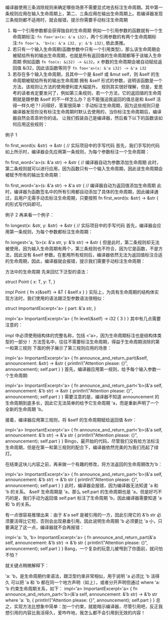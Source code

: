 


编译器使用三条消除规则来确定哪些场景不需要显式地去标注生命周期。其中第一条规则应用在输入生命周期上，第二、三条应用在输出生命周期上。若编译器发现三条规则都不适用时，就会报错，提示你需要手动标注生命周期
1. 每一个引用参数都会获得独自的生命周期
例如一个引用参数的函数就有一个生命周期标注: `fn foo<'a>(x: &'a i32)`，两个引用参数的有两个生命周期标注:`fn foo<'a, 'b>(x: &'a i32, y: &'b i32)`, 依此类推。
2. 若只有一个输入生命周期(函数参数中只有一个引用类型)，那么该生命周期会被赋给所有的输出生命周期，也就是所有返回值的生命周期都等于该输入生命周期
例如函数 `fn foo(x: &i32) -> &i32`，x 参数的生命周期会被自动赋给返回值 &i32，因此该函数等同于 `fn foo<'a>(x: &'a i32) -> &'a i32`
3. 若存在多个输入生命周期，且其中一个是 &self 或 &mut self，则 &self 的生命周期被赋给所有的输出生命周期
拥有 &self 形式的参数，说明该函数是一个 方法，该规则让方法的使用便利度大幅提升。
规则其实很好理解，但是，爱思考的读者肯定要发问了，例如第三条规则，若一个方法，它的返回值的生命周期就是跟参数 &self 的不一样怎么办？总不能强迫我返回的值总是和 &self 活得一样久吧？! 问得好，答案很简单：手动标注生命周期，因为这些规则只是编译器发现你没有标注生命周期时默认去使用的，当你标注生命周期后，编译器自然会乖乖听你的话。
   让我们假装自己是编译器，然后看下以下的函数该如何应用这些规则：

例子 1

fn first_word(s: &str) -> &str { // 实际项目中的手写代码
首先，我们手写的代码如上所示时，编译器会先应用第一条规则，为每个参数标注一个生命周期：

fn first_word<'a>(s: &'a str) -> &str { // 编译器自动为参数添加生命周期
此时，第二条规则就可以进行应用，因为函数只有一个输入生命周期，因此该生命周期会被赋予所有的输出生命周期：

fn first_word<'a>(s: &'a str) -> &'a str { // 编译器自动为返回值添加生命周期
此时，编译器为函数签名中的所有引用都自动添加了具体的生命周期，因此编译通过，且用户无需手动去标注生命周期，只要按照 fn first_word(s: &str) -> &str { 的形式写代码即可。

例子 2 再来看一个例子：

fn longest(x: &str, y: &str) -> &str { // 实际项目中的手写代码
首先，编译器会应用第一条规则，为每个参数都标注生命周期：

fn longest<'a, 'b>(x: &'a str, y: &'b str) -> &str {
但是此时，第二条规则却无法被使用，因为输入生命周期有两个，第三条规则也不符合，因为它是函数，不是方法，因此没有 &self 参数。在套用所有规则后，编译器依然无法为返回值标注合适的生命周期，因此，编译器就会报错，提示我们需要手动标注生命周期：

方法中的生命周期
先来回忆下泛型的语法：

struct Point<T> {
x: T,
y: T,
}

impl<T> Point<T> {
fn x(&self) -> &T {
&self.x
}
}
实际上，为具有生命周期的结构体实现方法时，我们使用的语法跟泛型参数语法很相似：

struct ImportantExcerpt<'a> {
part: &'a str,
}

impl<'a> ImportantExcerpt<'a> {
fn level(&self) -> i32 {
3
}
}
其中有几点需要注意的：

impl 中必须使用结构体的完整名称，包括 <'a>，因为生命周期标注也是结构体类型的一部分！
方法签名中，往往不需要标注生命周期，得益于生命周期消除的第一和第三规则
下面的例子展示了第三规则应用的场景：

impl<'a> ImportantExcerpt<'a> {
fn announce_and_return_part(&self, announcement: &str) -> &str {
println!("Attention please: {}", announcement);
self.part
}
}
首先，编译器应用第一规则，给予每个输入参数一个生命周期:

impl<'a> ImportantExcerpt<'a> {
fn announce_and_return_part<'b>(&'a self, announcement: &'b str) -> &str {
println!("Attention please: {}", announcement);
self.part
}
}
需要注意的是，编译器不知道 announcement 的生命周期到底多长，因此它无法简单的给予它生命周期 'a，而是重新声明了一个全新的生命周期 'b。

接着，编译器应用第三规则，将 &self 的生命周期赋给返回值 &str：

impl<'a> ImportantExcerpt<'a> {
fn announce_and_return_part<'b>(&'a self, announcement: &'b str) -> &'a str {
println!("Attention please: {}", announcement);
self.part
}
}
Bingo，最开始的代码，尽管我们没有给方法标注生命周期，但是在第一和第三规则的配合下，编译器依然完美的为我们亮起了绿灯。

在结束这块儿内容之前，再来做一个有趣的修改，将方法返回的生命周期改为'b：

impl<'a> ImportantExcerpt<'a> {
fn announce_and_return_part<'b>(&'a self, announcement: &'b str) -> &'b str {
println!("Attention please: {}", announcement);
self.part
}
}
此时，编译器会报错，因为编译器无法知道 'a 和 'b 的关系。 &self 生命周期是 'a，那么 self.part 的生命周期也是 'a，但是好巧不巧的是，我们手动为返回值 self.part 标注了生命周期 'b，因此编译器需要知道 'a 和 'b 的关系。

有一点很容易推理出来：由于 &'a self 是被引用的一方，因此引用它的 &'b str 必须要活得比它短，否则会出现悬垂引用。因此说明生命周期 'b 必须要比 'a 小，只要满足了这一点，编译器就不会再报错：

impl<'a: 'b, 'b> ImportantExcerpt<'a> {
fn announce_and_return_part(&'a self, announcement: &'b str) -> &'b str {
println!("Attention please: {}", announcement);
self.part
}
}
Bang，一个复杂的玩意儿被甩到了你面前，就问怕不怕？

就关键点稍微解释下：

'a: 'b，是生命周期约束语法，跟泛型约束非常相似，用于说明 'a 必须比 'b 活得久
可以把 'a 和 'b 都在同一个地方声明（如上），或者分开声明但通过 where 'a: 'b 约束生命周期关系，如下：
impl<'a> ImportantExcerpt<'a> {
fn announce_and_return_part<'b>(&'a self, announcement: &'b str) -> &'b str
where
'a: 'b,
{
println!("Attention please: {}", announcement);
self.part
}
}
总之，实现方法比想象中简单：加一个约束，就能暗示编译器，尽管引用吧，反正我想引用的内容比我活得久，爱咋咋地，我怎么都不会引用到无效的内容！



